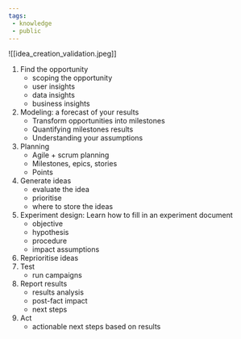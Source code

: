 ```yaml
---
tags: 
 - knowledge
 - public
---
```


![[idea_creation_validation.jpeg]]

1. Find the opportunity  
	- scoping the opportunity 
	- user insights
	- data insights
	-   business insights
2. Modeling: a forecast of your results
	-   Transform opportunities into milestones
	-   Quantifying milestones results
	-   Understanding your assumptions
3. Planning
	-   Agile + scrum planning
	-   Milestones, epics, stories
	-   Points 
4. Generate ideas
	-   evaluate the idea
	-   prioritise
	-   where to store the ideas
5. Experiment design: Learn how to fill in an experiment document
	-   objective
	-   hypothesis
	-   procedure
	-   impact assumptions
6. Reprioritise ideas
7. Test
	-   run campaigns
8. Report results
	-   results analysis
	-   post-fact impact
	-   next steps
9. Act
	-   actionable next steps based on results